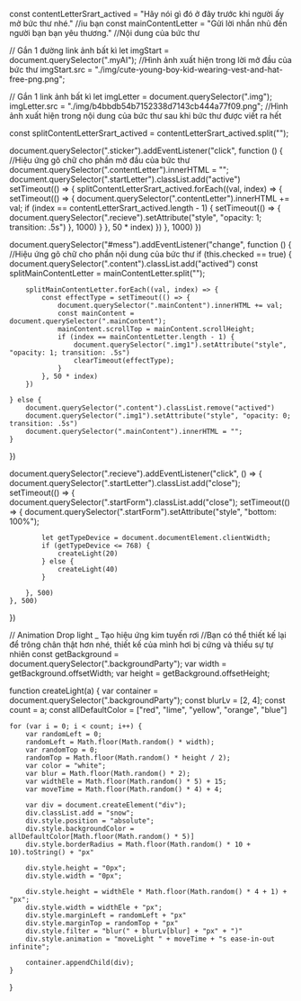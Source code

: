 const contentLetterSrart_actived = "Hãy nói gì đó ở đây trước khi người ấy mở bức thư nhé." //iu bạn 
const mainContentLetter = "Gửi lời nhắn nhủ đến người bạn bạn yêu thương." //Nội dung của bức thư

// Gắn 1 đường link ảnh bất kì
let imgStart = document.querySelector(".myAI"); //Hình ảnh xuất hiện trong lời mở đầu của bức thư
imgStart.src = "./img/cute-young-boy-kid-wearing-vest-and-hat-free-png.png";

// Gắn 1 link ảnh bất kì
let imgLetter = document.querySelector(".img");
imgLetter.src = "./img/b4bbdb54b7152338d7143cb444a77f09.png"; //Hình ảnh xuất hiện trong nội dung của bức thư sau khi bức thư được viết ra hết

const splitContentLetterSrart_actived = contentLetterSrart_actived.split("");

document.querySelector(".sticker").addEventListener("click", function () { //Hiệu ứng gõ chữ cho phần mở đầu của bức thư
    document.querySelector(".contentLetter").innerHTML = "";
    document.querySelector(".startLetter").classList.add("active")
    setTimeout(() => {
        splitContentLetterSrart_actived.forEach((val, index) => {
            setTimeout(() => {
                document.querySelector(".contentLetter").innerHTML += val;
                if (index == contentLetterSrart_actived.length - 1) {
                    setTimeout(() => {
                        document.querySelector(".recieve").setAttribute("style", "opacity: 1; transition: .5s") 
                    }, 1000)
                }
            }, 50 * index)
        })
    }, 1000)
})

document.querySelector("#mess").addEventListener("change", function () { //Hiệu ứng gõ chữ cho phần nội dung của bức thư
    if (this.checked == true) {
        document.querySelector(".content").classList.add("actived")
        const splitMainContentLetter = mainContentLetter.split("");

        splitMainContentLetter.forEach((val, index) => {
            const effectType = setTimeout(() => {
                document.querySelector(".mainContent").innerHTML += val;
                const mainContent = document.querySelector(".mainContent");
                mainContent.scrollTop = mainContent.scrollHeight;
                if (index == mainContentLetter.length - 1) {
                    document.querySelector(".img1").setAttribute("style", "opacity: 1; transition: .5s")
                    clearTimeout(effectType);
                }
            }, 50 * index)
        })

    } else {
        document.querySelector(".content").classList.remove("actived")
        document.querySelector(".img1").setAttribute("style", "opacity: 0; transition: .5s")
        document.querySelector(".mainContent").innerHTML = "";
    }
})

document.querySelector(".recieve").addEventListener("click", () => {
    document.querySelector(".startLetter").classList.add("close");
    setTimeout(() => {
        document.querySelector(".startForm").classList.add("close");
        setTimeout(() => {
            document.querySelector(".startForm").setAttribute("style", "bottom: 100%");
            
            let getTypeDevice = document.documentElement.clientWidth;
            if (getTypeDevice <= 768) {
                createLight(20)
            } else {
                createLight(40)
            }

        }, 500)
    }, 500)
})

// Animation Drop light _ Tạo hiệu ứng kim tuyến rơi
//Bạn có thể thiết kế lại để trông chân thật hơn nhé, thiết kế của mình hơi bị cứng và thiếu sự tự nhiên
const getBackground = document.querySelector(".backgroundParty");
var width = getBackground.offsetWidth;
var height = getBackground.offsetHeight;

function createLight(a) {
    var container = document.querySelector(".backgroundParty");
    const blurLv = [2, 4];
    const count = a;
    const allDefaultColor = ["red", "lime", "yellow", "orange", "blue"]

    for (var i = 0; i < count; i++) {
        var randomLeft = 0;
        randomLeft = Math.floor(Math.random() * width);
        var randomTop = 0;
        randomTop = Math.floor(Math.random() * height / 2);
        var color = "white";
        var blur = Math.floor(Math.random() * 2);
        var widthEle = Math.floor(Math.random() * 5) + 15;
        var moveTime = Math.floor(Math.random() * 4) + 4;

        var div = document.createElement("div");
        div.classList.add = "snow";
        div.style.position = "absolute";
        div.style.backgroundColor = allDefaultColor[Math.floor(Math.random() * 5)]
        div.style.borderRadius = Math.floor(Math.random() * 10 + 10).toString() + "px"

        div.style.height = "0px";
        div.style.width = "0px";

        div.style.height = widthEle * Math.floor(Math.random() * 4 + 1) + "px";
        div.style.width = widthEle + "px";
        div.style.marginLeft = randomLeft + "px"
        div.style.marginTop = randomTop + "px"
        div.style.filter = "blur(" + blurLv[blur] + "px" + ")"
        div.style.animation = "moveLight " + moveTime + "s ease-in-out infinite";

        container.appendChild(div);
    }
}
